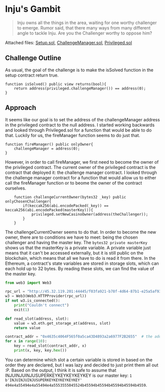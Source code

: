 # Inju's Gambit

> Inju owns all the things in the area, waiting for one worthy challenger to emerge.
>  Rumor said, that there many ways from many different angle to tackle Inju.
>  Are you the Challenger worthy to oppose him?

Attached files: [Setup.sol](./source/Setup.sol), [ChallengeManager.sol](./source/ChallengeManager.sol), [Privileged.sol](./source/Privileged.sol)

## Challenge Outline
As usual, the goal of the challenge is to make the isSolved function in the setup contract return true.
```solidity
function isSolved() public view returns(bool){
    return address(privileged.challengeManager()) == address(0);
}
```

## Approach
It seems like our goal is to set the address of the challengeManager address in the privileged contract to the null address. I started working backwards and looked through Privileged.sol for a function that would be able to do that. Luckily for us, the fireManager function seems to do just that.
```solidity
function fireManager() public onlyOwner{
    challengeManager = address(0);
}
```
However, in order to call fireManager, we first need to become the owner of the privileged contract. The current owner of the privileged contract is the contract that deployed it: the challenge manager contract. I looked through the challenge manager contract for a function that would allow us to either call the fireManager function or to beome the owner of the contract ourselves.
```solidity
    function challengeCurrentOwner(bytes32 _key) public onlyChosenChallenger{
        if(keccak256(abi.encodePacked(_key)) == keccak256(abi.encodePacked(masterKey))){
            privileged.setNewCasinoOwner(address(theChallenger));
        }
    }
```
The challengeCurrentOwner seems to do that. In order to become the new owner, there are to conditions we have to meet: being the chosen challenger and having the master key. The `bytes32 private masterKey` shows us that the masterKey is a private variable. A private variable just means that it can't be accessed externally, but it is still public on the blockchain, which means that all we have to do is read it from there. In the Ethereum, a contract's state variables are stored in storage slots, which can each hold up to 32 bytes. By reading these slots, we can find the value of the master key.
```python
from web3 import Web3

rpc_url = "http://45.32.119.201:44445/f03fa921-b78f-4d64-87b1-e25a5af93fd1"  # rpc endpoint
w3 = Web3(Web3.HTTPProvider(rpc_url))
if not w3.is_connected():
    print("Couldn't connect")
    exit(1)

def read_slot(address, slot):
    value = w3.eth.get_storage_at(address, slot)
    return value

contract_addr = "0x4635c4064F565f0a5ca43D4893a2a6977F2B2655"  # the address of the challengeManager contract
for x in range(10):
    key = read_slot(contract_addr, x)
    print(x, key, key.hex())
```
You can determine which slot a certain variable is stored in based on the order they are declared, but I was lazy and decided to just print them all out :P.
Based on the output, I think it is safe to assume that INJUINJUINJUSUPERKEYKEYKEYKEYKEY is our master key: `1 b'INJUINJUINJUSUPERKEYKEYKEYKEYKEY' 494e4a55494e4a55494e4a5553555045524b45594b45594b45594b45594b4559`.

